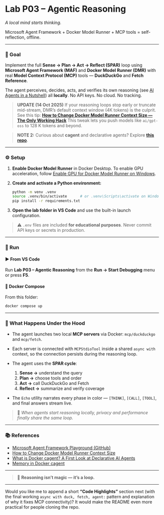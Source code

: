 # Lab P03 – Agentic Reasoning

*A local mind starts thinking.*

Microsoft Agent Framework + Docker Model Runner + MCP tools = self-reflection, offline.

---

### 🎯 Goal

Implement the full **Sense → Plan → Act → Reflect (SPAR)** loop using
**Microsoft Agent Framework (MAF)** and **Docker Model Runner (DMR)**
with real **Model Context Protocol (MCP)** tools — **DuckDuckGo** and **Fetch Reference**.

The agent perceives, decides, acts, and verifies its own reasoning (see [AI Agents in a Nutshell](https://jgcarmona.com/ai-agents-nutshell/)) all **locally**. No API keys. No cloud. No tracking.

> **UPDATE (14 Oct 2025)**
> If your reasoning loops stop early or truncate mid-stream, DMR’s default context window (4K tokens) is the culprit.
> See this tip: [**How to Change Docker Model Runner Context Size — The Only Working Hack**](https://jgcarmona.com/change-dmr-context-size/)
> This tweak lets you push models like `ai/gpt-oss` to 128 K tokens and beyond.

> **NOTE 2:**
> Curious about **cagent** and declarative agents?
> Explore [**this repo**](https://github.com/juangcarmona/cagent-playground).

---

### ⚙️ Setup

1. **Enable Docker Model Runner** in Docker Desktop.
   To enable GPU acceleration, follow
   [Enable GPU for Docker Model Runner on Windows](https://jgcarmona.com/enable-gpu-docker-model-runner-windows/).

2. **Create and activate a Python environment:**

   ```bash
   python -m venv .venv
   source .venv/bin/activate      # or .venv\Scripts\activate on Windows
   pip install -r requirements.txt
   ```

3. **Open the lab folder in VS Code** and use the built-in launch configuration.

> ⚠️ `.env` files are included **for educational purposes**.
> Never commit API keys or secrets in production.

---

### 🚀 Run

#### ▶️ From VS Code

Run **Lab P03 – Agentic Reasoning** from the **Run → Start Debugging** menu or press **F5**.

#### 🐳 Docker Compose

From this folder:

```bash
docker compose up
```

---

### 🧩 What Happens Under the Hood

* The agent launches two local **MCP servers** via Docker:
  `mcp/duckduckgo` and `mcp/fetch`.
* Each server is connected with `MCPStdioTool` inside a shared `async with` context,
  so the connection persists during the reasoning loop.
* The agent uses the **SPAR cycle**:

  1. **Sense →** understand the query
  2. **Plan →** choose tools and order
  3. **Act →** call DuckDuckGo and Fetch
  4. **Reflect →** summarize and verify coverage
* The `Echo` utility narrates every phase in color — `[THINK]`, `[CALL]`, `[TOOL]`, and final answers stream live.

> 💭 *When agents start reasoning locally,
> privacy and performance finally share the same loop.*

---

### 📚 References

* [Microsoft Agent Framework Playground (GitHub)](https://github.com/juangcarmona/ms-agent-framework-playground)
* [How to Change Docker Model Runner Context Size](https://jgcarmona.com/change-docker-model-runner-context-size/)
* [What is Docker cagent? A First Look at Declarative AI Agents](https://jgcarmona.com/what-is-docker-cagent-a-first-look-at-declarative-ai-agents/)
* [Memory in Docker cagent](https://jgcarmona.com/memory-in-docker-cagent/)

---

> 🧠 **Reasoning isn’t magic — it’s a loop.**

---

Would you like me to append a short **“Code Highlights”** section next (with the final working `async with duck, fetch, agent:` pattern and explanation of why it fixes MCP connectivity)? It would make the README even more practical for people cloning the repo.
